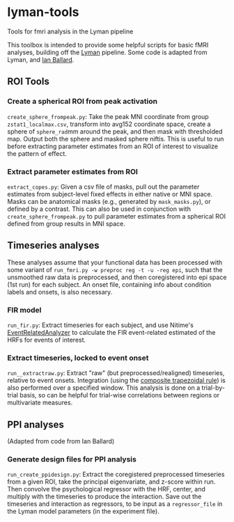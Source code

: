 # lyman-tools
Tools for fmri analysis in the Lyman pipeline

This toolbox is intended to provide some helpful scripts for basic fMRI analyses, 
building off the [Lyman](https://github.com/mwaskom/lyman) pipeline. Some code is adapted
from Lyman, and [Ian Ballard](https://github.com/iancballard?tab=repositories).

## ROI Tools

### Create a spherical ROI from peak activation

`create_sphere_frompeak.py`: Take the peak MNI coordinate from group `zstat1_localmax.csv`, transform into avg152 coordinate space, create a sphere of `sphere_rad`mm around the peak, and then mask with thresholded map. Output both the sphere and masked sphere niftis. This is useful to run before extracting parameter estimates from an ROI of interest to visualize the pattern of effect. 

### Extract parameter estimates from ROI
`extract_copes.py`: Given a csv file of masks, pull out the parameter estimates from subject-level fixed effects in either native or MNI space. Masks can be anatomical masks (e.g., generated by `mask_masks.py`), or defined by a contrast. This can also be used in conjunction with `create_sphere_frompeak.py` to pull parameter estimates from a spherical ROI defined from group results in MNI space.

## Timeseries analyses

These analyses assume that your functional data has been processed with some variant of 
`run_fmri.py -w preproc reg -t -u -reg epi`, such that the unsmoothed raw data is preprocessed, 
and then coregistered into epi space (1st run) for each subject. An onset file, 
containing info about condition labels and onsets, is also necessary.

### FIR model

`run_fir.py`: Extract timeseries for each subject, and use Nitime's [EventRelatedAnalyzer](http://nipy.org/nitime/api/generated/nitime.analysis.event_related.html) 
to calculate the FIR event-related estimated of the HRFs for events of interest.


### Extract timeseries, locked to event onset

`run__extractraw.py`: Extract "raw" (but preprocessed/realigned) timeseries, relative to 
event onsets. Integration (using the [composite trapezoidal rule](https://docs.scipy.org/doc/scipy-0.10.1/reference/generated/scipy.integrate.trapz.html)) 
is also performed over a specified window. This analysis is done on a trial-by-trial basis, 
so can be helpful for trial-wise correlations between regions or multivariate measures.

## PPI analyses

(Adapted from code from Ian Ballard)

### Generate design files for PPI analysis

`run_create_ppidesign.py`: Extract the coregistered preprocessed timeseries from a given 
ROI, take the principal eigenvariate, and z-score within run. Then convolve the 
psychological regressor with the HRF, center, and multiply with the timeseries to produce 
the interaction. Save out the timeseries and interaction as regressors, to be input as 
a `regressor_file` in the Lyman model parameters (in the experiment file).
